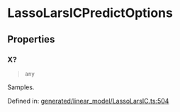 # LassoLarsICPredictOptions

## Properties

### X?

> `any`

Samples.

Defined in:  [generated/linear\_model/LassoLarsIC.ts:504](https://github.com/transitive-bullshit/scikit-learn-ts/blob/92ab806/packages/sklearn/src/generated/linear_model/LassoLarsIC.ts#L504)
